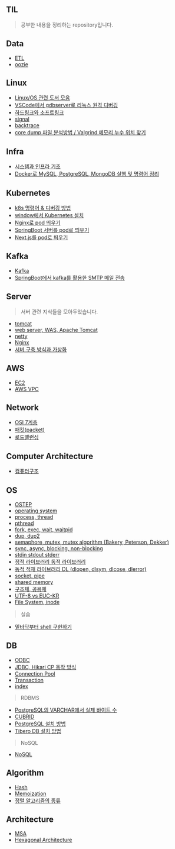 ## TIL
> 공부한 내용을 정리하는 repository입니다.

## Data
- [ETL](https://good-abacus-b37.notion.site/ETL-1b6c64f6820380a5b539c1f8f27e641c?pvs=4)
- [oozie](https://good-abacus-b37.notion.site/oozie-19dc64f68203803e9b9ce87db5fa2850?pvs=4)

## Linux
- [Linux/OS 관련 도서 모음](https://github.com/AnChanUng/TIL/blob/main/linux/%EB%A6%AC%EB%88%85%EC%8A%A4%20%EB%8F%84%EC%84%9C%20%EB%AA%A8%EC%9D%8C.md)
- [VSCode에서 gdbserver로 리눅스 원격 디버깅](https://github.com/AnChanUng/TIL/blob/main/linux/VSCode%EC%97%90%EC%84%9C%20%EB%A6%AC%EB%88%85%EC%8A%A4%20%EC%9B%90%EA%B2%A9%20GDB%20%EB%94%94%EB%B2%84%EA%B9%85%20%EA%B3%BC%EC%A0%95.md)
- [하드링크와 소프트링크](https://good-abacus-b37.notion.site/1abc64f6820380da8412fd7109366f8c?pvs=4)
- [signal](https://good-abacus-b37.notion.site/1bfc64f6820380d684aad244787cdb45?pvs=4)
- [backtrace](https://github.com/AnChanUng/TIL/blob/main/linux/backtrace.md)
- [core dump 파일 분석방법 / Valgrind 메모리 누수 위치 찾기](https://github.com/AnChanUng/TIL/blob/main/linux/%EC%BD%94%EC%96%B4%EB%8D%A4%ED%94%84%20%EB%B6%84%EC%84%9D%EB%B0%A9%EB%B2%95.md)

## Infra
- [시스템과 인프라 기초](https://github.com/AnChanUng/TIL/blob/main/infra/%EC%8B%9C%EC%8A%A4%ED%85%9C%EA%B3%BC%20%EC%9D%B8%ED%94%84%EB%9D%BC%20%EA%B8%B0%EC%B4%88.md)
- [Docker로 MySQL, PostgreSQL, MongoDB 실행 및 명령어 정리](https://cookie.tistory.com/135)

## Kubernetes
- [k8s 명령어 & 디버깅 방법](https://github.com/AnChanUng/TIL/blob/main/k8s/pod%20%EB%94%94%EB%B2%84%EA%B9%85%20%EB%B0%A9%EB%B2%95%20%26%20%EB%AA%85%EB%A0%B9%EC%96%B4%20%EC%A0%95%EB%A6%AC.md)
- [window에서 Kubernetes 설치](https://cookie.tistory.com/141)
- [Nginx로 pod 띄우기](https://cookie.tistory.com/142)
- [SpringBoot 서버를 pod로 띄우기](https://cookie.tistory.com/143)
- [Next.js를 pod로 띄우기](https://cookie.tistory.com/144)

## Kafka
- [Kafka](https://github.com/AnChanUng/TIL/blob/main/message%20queue/kafka%EC%9D%98%20%EA%B8%B0%EB%B3%B8%20%EA%B5%AC%EC%84%B1.md)
- [SpringBoot에서 kafka를 활용한 SMTP 메일 전송](https://cookie.tistory.com/154)

## Server
> 서버 관련 지식들을 모아두었습니다.
- [tomcat](https://github.com/AnChanUng/TIL/blob/main/server/tomcat.md)
- [web server, WAS, Apache Tomcat](https://github.com/AnChanUng/TIL/blob/main/server/web%20server%2C%20WAS%2C%20Apache%20Tomcat.md)
- [netty](https://github.com/AnChanUng/TIL/blob/main/server/netty.md)
- [Nginx](https://good-abacus-b37.notion.site/Nginx-1a1c64f6820381abaa04d97d2247b9d8?pvs=4)
- [서버 구축 방식과 가상화](https://good-abacus-b37.notion.site/1a1c64f68203812eba5ced88b5932005?pvs=4)

## AWS
- [EC2](https://good-abacus-b37.notion.site/EC2-1a1c64f6820381308bd1ce727216dab9?pvs=4)
- [AWS VPC](https://good-abacus-b37.notion.site/EC2-1a1c64f6820381308bd1ce727216dab9?pvs=4)

## Network
- [OSI 7계층](https://good-abacus-b37.notion.site/OSI-7-190c64f6820380d79b20cefda1ab0527?pvs=4)
- [패킷(packet)](https://good-abacus-b37.notion.site/packet-1c0c64f682038018b774c0bc0a49446c?pvs=4)
- [로드밸런싱](https://github.com/AnChanUng/TIL/blob/main/network/%EB%A1%9C%EB%93%9C%EB%B0%B8%EB%9F%B0%EC%8B%B1.md)

## Computer Architecture
- [컴퓨터구조](https://good-abacus-b37.notion.site/195c64f68203809bafe8eb1cde054cfe?pvs=4)

## OS
- [OSTEP](https://github.com/remzi-arpacidusseau/ostep-translations/tree/master/korean)
- [operating system](https://github.com/AnChanUng/TIL/blob/main/operating%20system/os-outline.md)
- [process, thread](https://good-abacus-b37.notion.site/190c64f6820380de9fe3f8f73e541c2a?pvs=4)
- [pthread](https://good-abacus-b37.notion.site/pthread-1a5c64f68203801793cfeac6300a299c?pvs=4)
- [fork, exec, wait, waitpid](https://good-abacus-b37.notion.site/kernel-shell-system-call-fork-exec-wait-waitpid-pthread-dup2-198c64f68203809ab53cedc1151c4e91?pvs=4)
- [dup, dup2](https://good-abacus-b37.notion.site/dup-dup2-1a7c64f6820380f19e7bffa1d1d5f005?pvs=4)
- [semaphore, mutex, mutex algorithm (Bakery, Peterson, Dekker)](https://github.com/AnChanUng/TIL/blob/main/operating%20system/semaphore%2C%20mutex.md)
- [sync, async, blocking, non-blocking](https://github.com/AnChanUng/TIL/blob/main/operating%20system/sync%2C%20async%2C%20bloking%2C%20non-blocking.md)
- [stdin stdout stderr](https://good-abacus-b37.notion.site/1a4c64f68203804c8a0aea8fe76a6da5?pvs=4)
- [정적 라이브러리 동적 라이브러리](https://good-abacus-b37.notion.site/C-198c64f68203804cb706ea6e112170c8?pvs=4)
- [동적 적재 라이브러리 DL (dlopen, dlsym, dlcose, dlerror)](https://good-abacus-b37.notion.site/dlopen-dlsym-dlclose-dlerror-1a5c64f68203801580f4f4bb3ebb0c30?pvs=4)
- [socket, pipe](https://good-abacus-b37.notion.site/socket-pipe-1acc64f6820380878695dfd820284e2a?pvs=4)
- [shared memory](https://good-abacus-b37.notion.site/shared-Memory-1afc64f682038021aa25ea54f821cddc?pvs=4)
- [구조체, 공용체](https://github.com/AnChanUng/TIL/blob/main/operating%20system/%EA%B5%AC%EC%A1%B0%EC%B2%B4%20%EA%B3%B5%EC%9A%A9%EC%B2%B4.md)
- [UTF-8 vs EUC-KR](https://good-abacus-b37.notion.site/UTF-8-vs-EUC-KR-1b3c64f6820380b8add5f25546fa7326?pvs=4)
- [File System, inode](https://github.com/AnChanUng/TIL/blob/main/operating%20system/inode.md)

> 실습
- [밑바닥부터 shell 구현하기](https://good-abacus-b37.notion.site/shell-1a7c64f6820380b197b4c8b66b85d4d5?pvs=4)

## DB
- [ODBC](https://github.com/AnChanUng/TIL/blob/main/database/ODBC.md)
- [JDBC, Hikari CP 동작 방식](https://good-abacus-b37.notion.site/JDBC-1a1c64f6820381899784f651e487d05d?pvs=4)
- [Connection Pool](https://good-abacus-b37.notion.site/Connetion-Pool-1a1c64f682038166b904f5d141d0b4a5?pvs=4)
- [Transaction](https://good-abacus-b37.notion.site/transaction-1a1c64f682038191b191f0d6c72ad533?pvs=4)
- [index](https://good-abacus-b37.notion.site/index-1a1c64f68203817a9f3cfbc0f467296e?pvs=4)

> RDBMS
- [PostgreSQL의 VARCHAR에서 실제 바이트 수](https://cookie.tistory.com/138)
- [CUBRID](https://github.com/AnChanUng/TIL/blob/main/database/CUBRID.md)
- [PostgreSQL 설치 방법](https://cookie.tistory.com/139)
- [Tibero DB 설치 방법](https://cookie.tistory.com/146)

> NoSQL
- [NoSQL](https://cookie.tistory.com/151)

## Algorithm
- [Hash](https://github.com/AnChanUng/TIL/blob/main/algorithm/hash.md)
- [Memoization](https://github.com/AnChanUng/TIL/blob/main/algorithm/memoization.md)
- [정렬 알고리즘의 종류](https://github.com/AnChanUng/TIL/tree/main/algorithm)

## Architecture
- [MSA]()
- [Hexagonal Architecture]()
